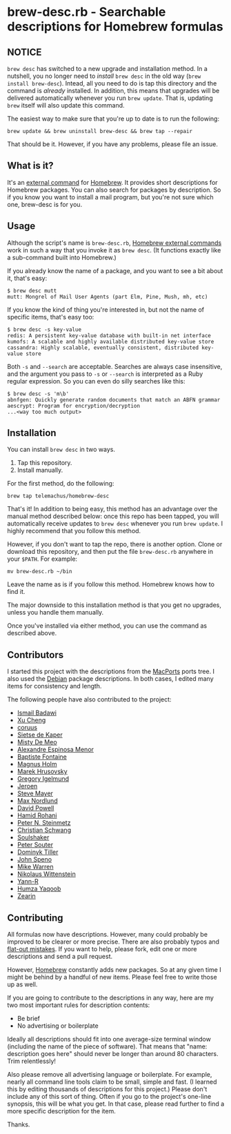 # brew-desc.rb - Searchable descriptions for Homebrew formulas

## NOTICE

`brew desc` has switched to a new upgrade and installation method.
In a nutshell, you no longer need to *install* `brew desc` in the old way
(`brew install brew-desc`). Intead, all you need to do is tap this directory
and the command is *already* installed. In addition, this means that upgrades
will be delivered automatically whenever you run `brew update`. That is,
updating `brew` itself will also update this command.

The easiest way to make sure that you're up to date is to run the following:

    brew update && brew uninstall brew-desc && brew tap --repair

That should be it. However, if you have any problems, please file an issue.

## What is it?

It's an [external command][ec] for [Homebrew][h]. It provides short
descriptions for Homebrew packages. You can also search for packages by
description. So if you know you want to install a mail program, but you're
not sure which one, brew-desc is for you.

[ec]: https://github.com/Homebrew/homebrew/blob/master/share/doc/homebrew/External-Commands.md
[h]: https://github.com/Homebrew/homebrew

## Usage

Although the script's name is `brew-desc.rb`, [Homebrew external
commands][ec] work in such a way that you invoke it as `brew desc`. (It
functions exactly like a sub-command built into Homebrew.)

If you already know the name of a package, and you want to see a bit about
it, that's easy:

    $ brew desc mutt
    mutt: Mongrel of Mail User Agents (part Elm, Pine, Mush, mh, etc)

If you know the kind of thing you're interested in, but not the name of
specific items, that's easy too:

    $ brew desc -s key-value
    redis: A persistent key-value database with built-in net interface
    kumofs: A scalable and highly available distributed key-value store
    cassandra: Highly scalable, eventually consistent, distributed key-value store

Both `-s` and `--search` are acceptable. Searches are always case
insensitive, and the argument you pass to `-s` or `--search` is interpreted
as a Ruby regular expression. So you can even do silly searches like this:

    $ brew desc -s 'm\b'
    abnfgen: Quickly generate random documents that match an ABFN grammar
    aescrypt: Program for encryption/decryption
    ...<way too much output>

## Installation

You can install `brew desc` in two ways.

1. Tap this repository.
1. Install manually.

For the first method, do the following:

    brew tap telemachus/homebrew-desc

That's it! In addition to being easy, this method has an advantage over the
manual method described below: once this repo has been tapped, you will
automatically receive updates to `brew desc` whenever you run `brew update`.
I highly recommend that you follow this method.

However, if you don't want to tap the repo, there is another option. Clone or
download this repository, and then put the file `brew-desc.rb` anywhere in your
`$PATH`. For example:

    mv brew-desc.rb ~/bin

Leave the name as is if you follow this method. Homebrew knows how to find
it.

The major downside to this installation method is that you get no upgrades,
unless you handle them manually.

Once you've installed via either method, you can use the command as
described above.

## Contributors

I started this project with the descriptions from the
[MacPorts](http://www.macports.org/) ports tree. I also used the
[Debian](http://www.debian.org/) package descriptions. In both cases,
I edited many items for consistency and length.

The following people have also contributed to the project:

+ [Ismail Badawi](https://github.com/isbadawi)
+ [Xu Cheng](https://github.com/xu-cheng)
+ [coruus](https://github.com/coruus)
+ [Sietse de Kaper](https://github.com/targeter)
+ [Misty De Meo](https://github.com/mistydemeo)
+ [Alexandre Espinosa Menor](https://github.com/alexandregz)
+ [Baptiste Fontaine](https://github.com/bfontaine)
+ [Magnus Holm](https://github.com/judofyr)
+ [Marek Hrusovsky](https://github.com/xhruso00)
+ [Gregory Igelmund](https://github.com/grekko)
+ [Jeroen](https://github.com/osscca)
+ [Steve Mayer](https://github.com/mayersj1)
+ [Max Nordlund](https://github.com/maxnordlund)
+ [David Powell](https://github.com/drpowell)
+ [Hamid Rohani](https://github.com/hamid914)
+ [Peter N. Steinmetz](https://github.com/PeterNSteinmetz)
+ [Christian Schwang](https://github.com/CSchwang)
+ [Soulshaker](https://github.com/soulshaker)
+ [Peter Souter](https://github.com/petems)
+ [Dominyk Tiller](https://github.com/DomT4)
+ [John Speno](https://github.com/JohnSpeno)
+ [Mike Warren](https://github.com/workmade)
+ [Nikolaus Wittenstein](https://github.com/adzenith)
+ [Yann-R](https://github.com/Yann-R)
+ [Humza Yaqoob](https://github.com/secondplanet)
+ [Zearin](https://github.com/Zearin)

## Contributing

All formulas now have descriptions. However, many could probably be
improved to be clearer or more precise. There are also probably typos and
[flat-out mistakes][oops]. If you want to help, please fork, edit one or
more descriptions and send a pull request.

[oops]: https://github.com/telemachus/homebrew-desc/issues/47

However, [Homebrew][h] constantly adds new packages. So at any given time
I might be behind by a handful of new items. Please feel free to write those up
as well.

If you are going to contribute to the descriptions in any way, here are my two
most important rules for description contents: 

+ Be brief
+ No advertising or boilerplate

Ideally all descriptions should fit into one average-size terminal window
(including the name of the piece of software). That means that "name:
description goes here" should never be longer than around 80 characters. Trim
relentlessly!

Also please remove all advertising language or boilerplate. For example, nearly
all command line tools claim to be small, simple and fast. (I learned this by
editing thousands of descriptions for this project.) Please don't include any
of this sort of thing. Often if you go to the project's one-line synopsis, this
will be what you get. In that case, please read further to find a more specific
description for the item.

Thanks.

